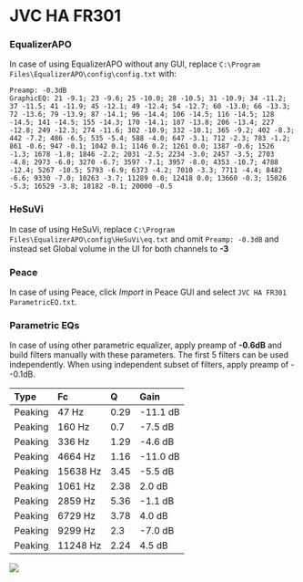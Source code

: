 # JVC HA FR301

### EqualizerAPO
In case of using EqualizerAPO without any GUI, replace `C:\Program Files\EqualizerAPO\config\config.txt`
with:
```
Preamp: -0.3dB
GraphicEQ: 21 -9.1; 23 -9.6; 25 -10.0; 28 -10.5; 31 -10.9; 34 -11.2; 37 -11.5; 41 -11.9; 45 -12.1; 49 -12.4; 54 -12.7; 60 -13.0; 66 -13.3; 72 -13.6; 79 -13.9; 87 -14.1; 96 -14.4; 106 -14.5; 116 -14.5; 128 -14.5; 141 -14.5; 155 -14.3; 170 -14.1; 187 -13.8; 206 -13.4; 227 -12.8; 249 -12.3; 274 -11.6; 302 -10.9; 332 -10.1; 365 -9.2; 402 -8.3; 442 -7.2; 486 -6.5; 535 -5.4; 588 -4.0; 647 -3.1; 712 -2.3; 783 -1.2; 861 -0.6; 947 -0.1; 1042 0.1; 1146 0.2; 1261 0.0; 1387 -0.6; 1526 -1.3; 1678 -1.8; 1846 -2.2; 2031 -2.5; 2234 -3.0; 2457 -3.5; 2703 -4.8; 2973 -6.0; 3270 -6.7; 3597 -7.1; 3957 -8.0; 4353 -10.7; 4788 -12.4; 5267 -10.5; 5793 -6.9; 6373 -4.2; 7010 -3.3; 7711 -4.4; 8482 -6.6; 9330 -7.0; 10263 -3.7; 11289 0.0; 12418 0.0; 13660 -0.3; 15026 -5.3; 16529 -3.8; 18182 -0.1; 20000 -0.5
```

### HeSuVi
In case of using HeSuVi, replace `C:\Program Files\EqualizerAPO\config\HeSuVi\eq.txt` and omit `Preamp:
-0.3dB` and instead set Global volume in the UI for both channels to **-3**

### Peace
In case of using Peace, click *Import* in Peace GUI and select `JVC HA FR301 ParametricEQ.txt`.

### Parametric EQs
In case of using other parametric equalizer, apply preamp of **-0.6dB** and build filters manually
with these parameters. The first 5 filters can be used independently.
When using independent subset of filters, apply preamp of --0.1dB.

| Type    | Fc       |    Q | Gain     |
|:--------|:---------|:-----|:---------|
| Peaking | 47 Hz    | 0.29 | -11.1 dB |
| Peaking | 160 Hz   | 0.7  | -7.5 dB  |
| Peaking | 336 Hz   | 1.29 | -4.6 dB  |
| Peaking | 4664 Hz  | 1.16 | -11.0 dB |
| Peaking | 15638 Hz | 3.45 | -5.5 dB  |
| Peaking | 1061 Hz  | 2.38 | 2.0 dB   |
| Peaking | 2859 Hz  | 5.36 | -1.1 dB  |
| Peaking | 6729 Hz  | 3.78 | 4.0 dB   |
| Peaking | 9299 Hz  | 2.3  | -7.0 dB  |
| Peaking | 11248 Hz | 2.24 | 4.5 dB   |

![](https://raw.githubusercontent.com/jaakkopasanen/AutoEq/master/results/innerfidelity/sbaf-serious/JVC%20HA%20FR301/JVC%20HA%20FR301.png)